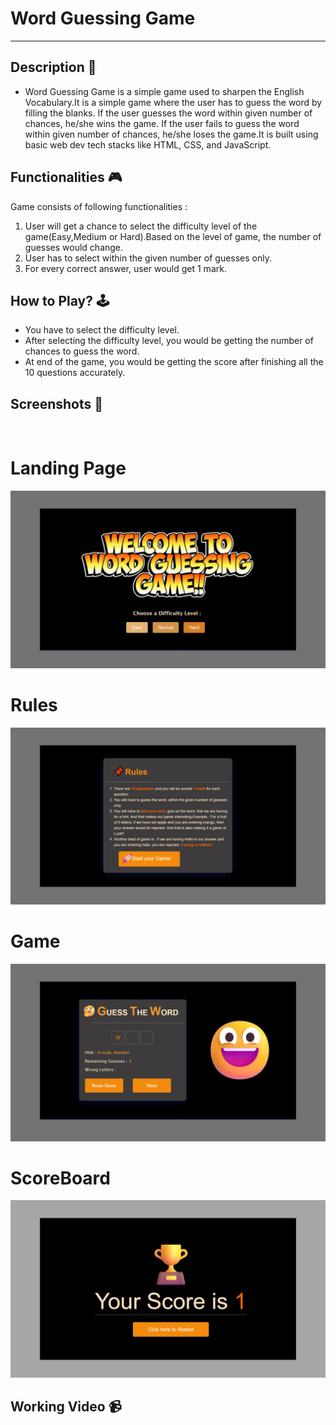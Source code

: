 # **Word Guessing Game**

---

## **Description 📃**

- Word Guessing Game is a simple game used to sharpen the English Vocabulary.It is a simple game where the user has to guess the word by filling the blanks. If the user guesses the word within given number of chances, he/she wins the game. If the user fails to guess the word within given number of chances, he/she loses the game.It is built using basic web dev tech stacks like HTML, CSS, and JavaScript.

## **Functionalities 🎮**

Game consists of following functionalities :

<ol>
<li>User will get a chance to select the difficulty level of the game(Easy,Medium or Hard).Based on the level of game, the number of guesses would change.</li>
<li>User has to select within the given number of guesses only.</li>
<li>For every correct answer, user would get 1 mark.</li>
</ol>

## **How to Play? 🕹️**

- You have to select the difficulty level.
- After selecting the difficulty level, you would be getting the number of chances to guess the word.
- At end of the game, you would be getting the score after finishing all the 10 questions accurately.

## **Screenshots 📸**

<br>
<h1>Landing Page</h1>
<img src = "assets\1.png"></img>
<h1>Rules</h1>
<img src = "assets\2.png"></img>
<h1>Game</h1>
<img src = "assets\3.png"></img>
<h1>ScoreBoard</h1>
<img src = "assets\4.png"></img>

<!-- add your screenshots like this -->
<!-- ![image](url) -->

## **Working Video 📹**

<!-- add your working video over here -->
